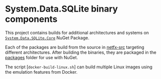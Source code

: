 # System.Data.SQLite binary components

This project contains builds for additional architectures and systems on [`System.Data.SQLite.Core`](https://www.nuget.org/packages/System.Data.SQLite.Core/1.0.115.5) NuGet Package.

Each of the packages are build from the source in [netfx-src](./netfx-src/) targeting different architectures. After building the binaries, they are packaged in the [packages](./packages/) folder for use with NuGet.

The script [`docker-build-linux.sh`] can build multiple Linux images using the emulation features from Docker.
